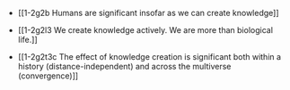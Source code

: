 - [[1-2g2b Humans are significant insofar as we can create knowledge]]
- [[1-2g2l3 We create knowledge actively. We are more than biological life.]]

- [[1-2g2t3c The effect of knowledge creation is significant both within a history (distance-independent) and across the multiverse (convergence)]]
